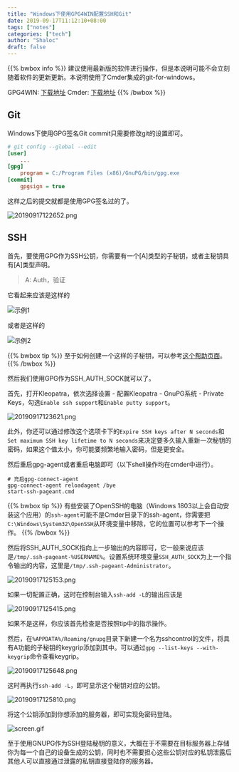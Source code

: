 ```yaml
---
title: "Windows下使用GPG4WIN配置SSH和Git"
date: 2019-09-17T11:12:10+08:00
tags: ["notes"]
categories: ["tech"]
author: "Shaloc"
draft: false
---
```


{{% bwbox info %}}
建议使用最新版的软件进行操作，但是本说明可能不会立刻随着软件的更新更新。本说明使用了Cmder集成的git-for-windows。

GPG4WIN: [下载地址](https://files.gpg4win.org/gpg4win-3.1.10.exe)
Cmder: [下载地址](https://github.com/cmderdev/cmder/releases/download/v1.3.12/cmder.zip)
{{% /bwbox %}}

<!--more-->

## Git

Windows下使用GPG签名Git commit只需要修改git的设置即可。

```ini
# git config --global --edit
[user]
    ...
[gpg]
    program = C:/Program Files (x86)/GnuPG/bin/gpg.exe
[commit]
    gpgsign = true
```

这样之后的提交就都是使用GPG签名过的了。

![20190917122652.png](https://i.loli.net/2019/09/17/Iwpsl9Y2yrZLoJj.png)

## SSH

首先，要使用GPG作为SSH公钥，你需要有一个[A]类型的子秘钥，或者主秘钥具有[A]类型声明。

> A: Auth，验证

它看起来应该是这样的

![示例1](https://i.loli.net/2019/09/17/AKUf4tC5pQ9sJaq.png)

或者是这样的

![示例2](https://i.loli.net/2019/09/17/RLQasJNK4xMfGHc.png)

{{% bwbox tip %}}
至于如何创建一个这样的子秘钥，可以参考[这个帮助页面](https://www.linode.com/docs/security/authentication/gpg-key-for-ssh-authentication/#generating-the-authentication-subkey)。
{{% /bwbox %}}

然后我们使用GPG作为SSH_AUTH_SOCK就可以了。

首先，打开Kleopatra，依次选择设置 - 配置Kleopatra - GnuPG系统 - Private Keys，勾选`Enable ssh support`和`Enable putty support`。

![20190917123621.png](https://i.loli.net/2019/09/17/64SzTUZDyInq5Cr.png)

此外，你还可以通过修改这个选项卡下的`Expire SSH keys after N seconds`和`Set maximum SSH key lifetime to N seconds`来决定要多久输入重新一次秘钥的密码，如果这个值太小，你可能要频繁地输入密码，但是更安全。

然后重启gpg-agent或者重启电脑即可（以下shell操作均在cmder中进行）。

```shell
# 充启gpg-connect-agent
gpg-connect-agent reloadagent /bye
start-ssh-pageant.cmd
```

{{% bwbox tip %}}
有些安装了OpenSSH的电脑（Windows 1803以上会自动安装这个应用）的`ssh-agent`可能不是Cmder目录下的ssh-agent，你需要把`C:\Windows\System32\OpenSSH`从环境变量中移除，它的位置可以参考下一个操作。
{{% /bwbox %}}

然后将SSH_AUTH_SOCK指向上一步输出的内容即可，它一般来说应该是`/tmp/.ssh-pageant-%USERNAME%`。设置系统环境变量`SSH_AUTH_SOCK`为上一个指令输出的内容，这里是`/tmp/.ssh-pageant-Administrator`。

![20190917125153.png](https://i.loli.net/2019/09/17/C1sV8NZxrvwjHYg.png)

如果一切配置正确，这时在控制台输入`ssh-add -L`的输出应该是

![20190917125415.png](https://i.loli.net/2019/09/17/kwFsNAWXPvHSB2o.png)

如果不是这样，你应该首先检查是否按照tip中的指示操作。

然后，在`%APPDATA%/Roaming/gnupg`目录下新建一个名为sshcontrol的文件，将具有A功能的子秘钥的keygrip添加到其中。可以通过`gpg --list-keys --with-keygrip`命令查看keygrip。

![20190917125648.png](https://i.loli.net/2019/09/17/Kk7emtfds5ZXyhw.png)

这时再执行`ssh-add -L`，即可显示这个秘钥对应的公钥。

![20190917125810.png](https://i.loli.net/2019/09/17/MmqyNIXZcxzJaCS.png)

将这个公钥添加到你想添加的服务器，即可实现免密码登陆。

![screen.gif](https://i.loli.net/2019/09/17/ry9YOuWRLN4a6vb.gif)

至于使用GNUPG作为SSH登陆秘钥的意义，大概在于不需要在目标服务器上存储你为每一个自己的设备生成的公钥，同时也不需要担心这些公钥对应的私钥泄露后其他人可以直接通过泄露的私钥直接登陆你的服务器。
